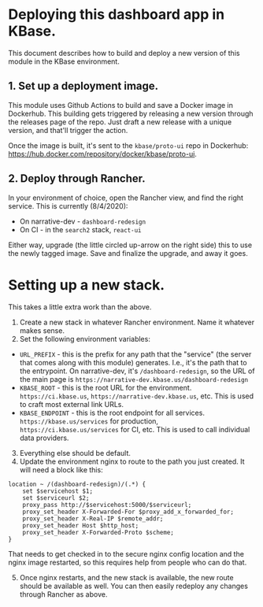 # Deploying this dashboard app in KBase.
This document describes how to build and deploy a new version of this module in the KBase environment.

## 1. Set up a deployment image.
This module uses Github Actions to build and save a Docker image in Dockerhub. This building gets triggered by releasing a new version through the releases page of the repo. Just draft a new release with a unique version, and that'll trigger the action.

Once the image is built, it's sent to the `kbase/proto-ui` repo in Dockerhub: https://hub.docker.com/repository/docker/kbase/proto-ui.

## 2. Deploy through Rancher.
In your environment of choice, open the Rancher view, and find the right service. This is currently (8/4/2020):
* On narrative-dev - `dashboard-redesign`
* On CI - in the `search2` stack, `react-ui`

Either way, upgrade (the little circled up-arrow on the right side) this to use the newly tagged image. Save and finalize the upgrade, and away it goes. 

# Setting up a new stack.
This takes a little extra work than the above.

1. Create a new stack in whatever Rancher environment. Name it whatever makes sense.
2. Set the following environment variables:
* `URL_PREFIX` - this is the prefix for any path that the "service" (the server that comes along with this module) generates. I.e., it's the path that to the entrypoint. On narrative-dev, it's `/dashboard-redesign`, so the URL of the main page is `https://narrative-dev.kbase.us/dashboard-redesign`
* `KBASE_ROOT` - this is the root URL for the environment. `https://ci.kbase.us`, `https://narrative-dev.kbase.us`, etc. This is used to craft most external link URLs.
* `KBASE_ENDPOINT` - this is the root endpoint for all services. `https://kbase.us/services` for production, `https://ci.kbase.us/services` for CI, etc. This is used to call individual data providers.
3. Everything else should be default.
4. Update the environment nginx to route to the path you just created. It will need a block like this:
```
location ~ /(dashboard-redesign)/(.*) {
    set $servicehost $1;
    set $serviceurl $2;
    proxy_pass http://$servicehost:5000/$serviceurl;
    proxy_set_header X-Forwarded-For $proxy_add_x_forwarded_for;
    proxy_set_header X-Real-IP $remote_addr;
    proxy_set_header Host $http_host;
    proxy_set_header X-Forwarded-Proto $scheme;
}
```
That needs to get checked in to the secure nginx config location and the nginx image restarted, so this requires help from people who can do that.  

5. Once nginx restarts, and the new stack is available, the new route should be available as well. You can then easily redeploy any changes through Rancher as above.
